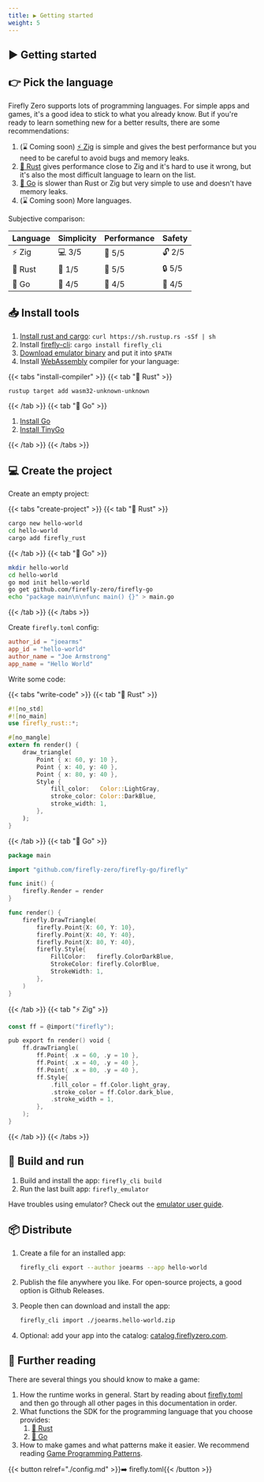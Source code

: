 ```yaml
---
title: ▶️ Getting started
weight: 5
---
```


## ▶️ Getting started

## 👉 Pick the language

Firefly Zero supports lots of programming languages. For simple apps and games, it's a good idea to stick to what you already know. But if you're ready to learn something new for a better results, there are some recommendations:

1. (⌛ Coming soon) [⚡️ Zig](https://ziglang.org/) is simple and gives the best performance but you need to be careful to avoid bugs and memory leaks.
1. [🦀 Rust](https://www.rust-lang.org/) gives performance close to Zig and it's hard to use it wrong, but it's also the most difficult language to learn on the list.
1. [🏃 Go](https://go.dev/) is slower than Rust or Zig but very simple to use and doesn't have memory leaks.
1. (⌛ Coming soon) More languages.

Subjective comparison:

| Language | Simplicity | Performance | Safety  |
| -------- | ---------- | ----------- | --------|
| ⚡️ Zig    | 💻 3/5     | 🐎 5/5      | 🔓 2/5  |
| 🦀 Rust  | 🔬 1/5     | 🐎 5/5      | 🔒 5/5  |
| 🏃 Go    | 🔨 4/5     | 🐇 4/5      | 🔐 4/5  |

## 📥 Install tools

1. [Install rust and cargo](https://www.rust-lang.org/tools/install): `curl https://sh.rustup.rs -sSf | sh`
1. Install [firefly-cli](https://github.com/firefly-zero/firefly-cli): `cargo install firefly_cli`
1. [Download emulator binary](https://github.com/firefly-zero/firefly-emulator-bin/releases) and put it into `$PATH`
1. Install [WebAssembly](https://webassembly.org/) compiler for your language:

{{< tabs "install-compiler" >}}
{{< tab "🦀 Rust" >}}

```bash
rustup target add wasm32-unknown-unknown
```

{{< /tab >}}
{{< tab "🏃 Go" >}}

1. [Install Go](https://go.dev/dl/)
1. [Install TinyGo](https://tinygo.org/getting-started/install/)

{{< /tab >}}
{{< /tabs >}}

## 💻 Create the project

Create an empty project:

{{< tabs "create-project" >}}
{{< tab "🦀 Rust" >}}

```bash
cargo new hello-world
cd hello-world
cargo add firefly_rust
```

{{< /tab >}}
{{< tab "🏃 Go" >}}

```bash
mkdir hello-world
cd hello-world
go mod init hello-world
go get github.com/firefly-zero/firefly-go
echo "package main\n\nfunc main() {}" > main.go
```

{{< /tab >}}
{{< /tabs >}}

Create `firefly.toml` config:

```toml
author_id = "joearms"
app_id = "hello-world"
author_name = "Joe Armstrong"
app_name = "Hello World"
```

Write some code:

{{< tabs "write-code" >}}
{{< tab "🦀 Rust" >}}

```rust
#![no_std]
#![no_main]
use firefly_rust::*;

#[no_mangle]
extern fn render() {
    draw_triangle(
        Point { x: 60, y: 10 },
        Point { x: 40, y: 40 },
        Point { x: 80, y: 40 },
        Style {
            fill_color:   Color::LightGray,
            stroke_color: Color::DarkBlue,
            stroke_width: 1,
        },
    );
}
```

{{< /tab >}}
{{< tab "🏃 Go" >}}

```go
package main

import "github.com/firefly-zero/firefly-go/firefly"

func init() {
    firefly.Render = render
}

func render() {
    firefly.DrawTriangle(
        firefly.Point{X: 60, Y: 10},
        firefly.Point{X: 40, Y: 40},
        firefly.Point{X: 80, Y: 40},
        firefly.Style{
            FillColor:   firefly.ColorDarkBlue,
            StrokeColor: firefly.ColorBlue,
            StrokeWidth: 1,
        },
    )
}
```

{{< /tab >}}
{{< tab "⚡️ Zig" >}}

```go
const ff = @import("firefly");

pub export fn render() void {
    ff.drawTriangle(
        ff.Point{ .x = 60, .y = 10 },
        ff.Point{ .x = 40, .y = 40 },
        ff.Point{ .x = 80, .y = 40 },
        ff.Style{
            .fill_color = ff.Color.light_gray,
            .stroke_color = ff.Color.dark_blue,
            .stroke_width = 1,
        },
    );
}
```

{{< /tab >}}
{{< /tabs >}}

## 🏃 Build and run

1. Build and install the app: `firefly_cli build`
1. Run the last built app: `firefly_emulator`

Have troubles using emulator? Check out the [emulator user guide](../user/emulator.md).

## 📦 Distribute

1. Create a file for an installed app:

    ```bash
    firefly_cli export --author joearms --app hello-world
    ```

1. Publish the file anywhere you like. For open-source projects, a good option is Github Releases.
1. People then can download and install the app:

    ```bash
    firefly_cli import ./joearms.hello-world.zip
    ```

1. Optional: add your app into the catalog: [catalog.fireflyzero.com](https://catalog.fireflyzero.com/).

## 🧠 Further reading

There are several things you should know to make a game:

1. How the runtime works in general. Start by reading about [firefly.toml](./config.md) and then go through all other pages in this documentation in order.
1. What functions the SDK for the programming language that you choose provides:
    1. [🦀 Rust](https://docs.rs/firefly-rust/latest/firefly_rust/)
    1. [🏃 Go](https://pkg.go.dev/github.com/firefly-zero/firefly-go)
1. How to make games and what patterns make it easier. We recommend reading [Game Programming Patterns](http://gameprogrammingpatterns.com/contents.html).

{{< button relref="./config.md" >}}➡️ firefly.toml{{< /button >}}
